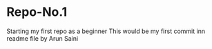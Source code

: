 # Repo-No.1
Starting  my first repo as a beginner
This would be my first commit inn readme file by Arun Saini
